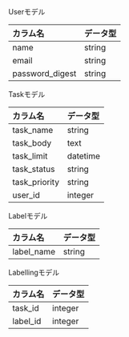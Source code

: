 Userモデル

| カラム名 | データ型 |
| :----- | :----- |
|  name  |  string  |
|  email  |  string  |
| password_digest | string |

Taskモデル

| カラム名 | データ型 |
| :----- | :----- |
| task_name | string |
| task_body | text |
| task_limit | datetime |
| task_status | string |
| task_priority | string |
| user_id|integer |

Labelモデル

| カラム名 | データ型 |
| :--- | :--- |
| label_name | string |

Labellingモデル

| カラム名 | データ型 |
| :--- | :--- |
| task_id | integer |
| label_id | integer |
